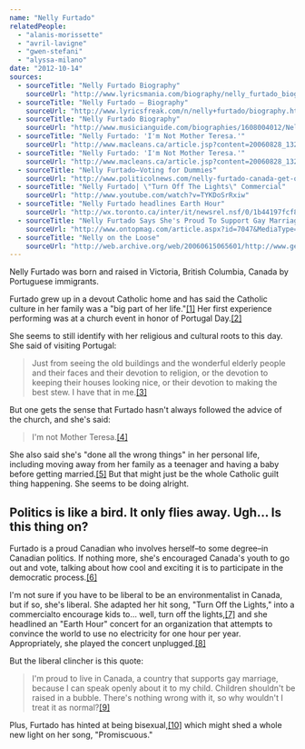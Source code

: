 ```yaml
---
name: "Nelly Furtado"
relatedPeople:
  - "alanis-morissette"
  - "avril-lavigne"
  - "gwen-stefani"
  - "alyssa-milano"
date: "2012-10-14"
sources:
  - sourceTitle: "Nelly Furtado Biography"
    sourceUrl: "http://www.lyricsmania.com/biography/nelly_furtado_biography_240.html"
  - sourceTitle: "Nelly Furtado – Biography"
    sourceUrl: "http://www.lyricsfreak.com/n/nelly+furtado/biography.html"
  - sourceTitle: "Nelly Furtado Biography"
    sourceUrl: "http://www.musicianguide.com/biographies/1608004012/Nelly-Furtado.html"
  - sourceTitle: "Nelly Furtado: 'I'm Not Mother Teresa.'"
    sourceUrl: "http://www.macleans.ca/article.jsp?content=20060828_132446_132446"
  - sourceTitle: "Nelly Furtado: 'I'm Not Mother Teresa.'"
    sourceUrl: "http://www.macleans.ca/article.jsp?content=20060828_132446_132446"
  - sourceTitle: "Nelly Furtado–Voting for Dummies"
    sourceUrl: "http://www.politicolnews.com/nelly-furtado-canada-get-out-and-vote/"
  - sourceTitle: "Nelly Furtado| \"Turn Off The Lights\" Commercial"
    sourceUrl: "http://www.youtube.com/watch?v=TYKDoSrRxiw"
  - sourceTitle: "Nelly Furtado headlines Earth Hour"
    sourceUrl: "http://wx.toronto.ca/inter/it/newsrel.nsf/0/1b44197fcf8a5a04852574050066becf?OpenDocument"
  - sourceTitle: "Nelly Furtado Says She's Proud To Support Gay Marriage"
    sourceUrl: "http://www.ontopmag.com/article.aspx?id=7047&MediaType=1&Category=22"
  - sourceTitle: "Nelly on the Loose"
    sourceUrl: "http://web.archive.org/web/20060615065601/http://www.genremagazine.com/2006/6-1/magazine/content/nelly.cfm"
---
```


Nelly Furtado was born and raised in Victoria, British Columbia, Canada by Portuguese immigrants.

Furtado grew up in a devout Catholic home and has said the Catholic culture in her family was a "big part of her life."<a class="source-citation" href="http://www.lyricsmania.com/biography/nelly_furtado_biography_240.html" title="Nelly Furtado Biography">[1]</a> Her first experience performing was at a church event in honor of Portugal Day.<a class="source-citation" href="http://www.lyricsfreak.com/n/nelly+furtado/biography.html" title="Nelly Furtado – Biography">[2]</a>

She seems to still identify with her religious and cultural roots to this day. She said of visiting Portugal:

>Just from seeing the old buildings and the wonderful elderly people and their faces and their devotion to religion, or the devotion to keeping their houses looking nice, or their devotion to making the best stew. I have that in me.<a class="source-citation" href="http://www.musicianguide.com/biographies/1608004012/Nelly-Furtado.html" title="Nelly Furtado Biography">[3]</a>

But one gets the sense that Furtado hasn't always followed the advice of the church, and she's said:

>I'm not Mother Teresa.<a class="source-citation" href="http://www.macleans.ca/article.jsp?content=20060828_132446_132446" title="Nelly Furtado: &apos;I&apos;m Not Mother Teresa.&apos;">[4]</a>

She also said she's "done all the wrong things" in her personal life, including moving away from her family as a teenager and having a baby before getting married.<a class="source-citation" href="http://www.macleans.ca/article.jsp?content=20060828_132446_132446" title="Nelly Furtado: &apos;I&apos;m Not Mother Teresa.&apos;">[5]</a> But that might just be the whole Catholic guilt thing happening. She seems to be doing alright.


## Politics is like a bird. It only flies away. Ugh… Is this thing on?

Furtado is a proud Canadian who involves herself–to some degree–in Canadian politics. If nothing more, she's encouraged Canada's youth to go out and vote, talking about how cool and exciting it is to participate in the democratic process.<a class="source-citation" href="http://www.politicolnews.com/nelly-furtado-canada-get-out-and-vote/" title="Nelly Furtado–Voting for Dummies">[6]</a>

I'm not sure if you have to be liberal to be an environmentalist in Canada, but if so, she's liberal. She adapted her hit song, "Turn Off the Lights," into a commercialto encourage kids to… well, turn off the lights,<a class="source-citation" href="http://www.youtube.com/watch?v=TYKDoSrRxiw" title="Nelly Furtado| &quot;Turn Off The Lights&quot; Commercial">[7]</a> and she headlined an "Earth Hour" concert for an organization that attempts to convince the world to use no electricity for one hour per year. Appropriately, she played the concert unplugged.<a class="source-citation" href="http://wx.toronto.ca/inter/it/newsrel.nsf/0/1b44197fcf8a5a04852574050066becf?OpenDocument" title="Nelly Furtado headlines Earth Hour">[8]</a>

But the liberal clincher is this quote:

>I'm proud to live in Canada, a country that supports gay marriage, because I can speak openly about it to my child. Children shouldn't be raised in a bubble. There's nothing wrong with it, so why wouldn't I treat it as normal?<a class="source-citation" href="http://www.ontopmag.com/article.aspx?id=7047&MediaType=1&Category=22" title="Nelly Furtado Says She&apos;s Proud To Support Gay Marriage">[9]</a>

Plus, Furtado has hinted at being bisexual,<a class="source-citation" href="http://web.archive.org/web/20060615065601/http://www.genremagazine.com/2006/6-1/magazine/content/nelly.cfm" title="Nelly on the Loose">[10]</a> which might shed a whole new light on her song, "Promiscuous."
